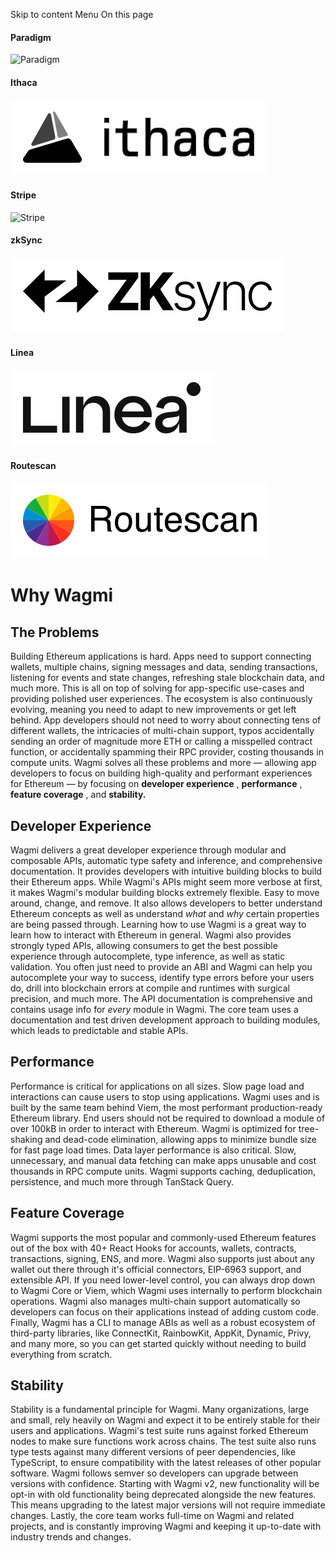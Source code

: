 Skip to content 
Menu
On this page
#### Paradigm
![Paradigm](https://raw.githubusercontent.com/wevm/.github/main/content/sponsors/paradigm-light.svg)
#### Ithaca
![Ithaca](https://raw.githubusercontent.com/wevm/.github/main/content/sponsors/ithaca-light.svg)
#### Stripe
![Stripe](https://raw.githubusercontent.com/wevm/.github/main/content/sponsors/stripe-light.svg)
#### zkSync
![zkSync](https://raw.githubusercontent.com/wevm/.github/main/content/sponsors/zksync-light.svg)
#### Linea
![Linea](https://raw.githubusercontent.com/wevm/.github/main/content/sponsors/linea-light.svg)
#### Routescan
![Routescan](https://raw.githubusercontent.com/wevm/.github/main/content/sponsors/routescan-light.svg)
# Why Wagmi ​
## The Problems ​
Building Ethereum applications is hard. Apps need to support connecting wallets, multiple chains, signing messages and data, sending transactions, listening for events and state changes, refreshing stale blockchain data, and much more. This is all on top of solving for app-specific use-cases and providing polished user experiences.
The ecosystem is also continuously evolving, meaning you need to adapt to new improvements or get left behind. App developers should not need to worry about connecting tens of different wallets, the intricacies of multi-chain support, typos accidentally sending an order of magnitude more ETH or calling a misspelled contract function, or accidentally spamming their RPC provider, costing thousands in compute units.
Wagmi solves all these problems and more — allowing app developers to focus on building high-quality and performant experiences for Ethereum — by focusing on **developer experience** , **performance** , **feature coverage** , and **stability.**
## Developer Experience ​
Wagmi delivers a great developer experience through modular and composable APIs, automatic type safety and inference, and comprehensive documentation.
It provides developers with intuitive building blocks to build their Ethereum apps. While Wagmi's APIs might seem more verbose at first, it makes Wagmi's modular building blocks extremely flexible. Easy to move around, change, and remove. It also allows developers to better understand Ethereum concepts as well as understand _what_ and _why_ certain properties are being passed through. Learning how to use Wagmi is a great way to learn how to interact with Ethereum in general.
Wagmi also provides strongly typed APIs, allowing consumers to get the best possible experience through autocomplete, type inference, as well as static validation. You often just need to provide an ABI and Wagmi can help you autocomplete your way to success, identify type errors before your users do, drill into blockchain errors at compile and runtimes with surgical precision, and much more.
The API documentation is comprehensive and contains usage info for _every_ module in Wagmi. The core team uses a documentation and test driven development approach to building modules, which leads to predictable and stable APIs.
## Performance ​
Performance is critical for applications on all sizes. Slow page load and interactions can cause users to stop using applications. Wagmi uses and is built by the same team behind Viem, the most performant production-ready Ethereum library.
End users should not be required to download a module of over 100kB in order to interact with Ethereum. Wagmi is optimized for tree-shaking and dead-code elimination, allowing apps to minimize bundle size for fast page load times.
Data layer performance is also critical. Slow, unnecessary, and manual data fetching can make apps unusable and cost thousands in RPC compute units. Wagmi supports caching, deduplication, persistence, and much more through TanStack Query.
## Feature Coverage ​
Wagmi supports the most popular and commonly-used Ethereum features out of the box with 40+ React Hooks for accounts, wallets, contracts, transactions, signing, ENS, and more. Wagmi also supports just about any wallet out there through it's official connectors, EIP-6963 support, and extensible API.
If you need lower-level control, you can always drop down to Wagmi Core or Viem, which Wagmi uses internally to perform blockchain operations. Wagmi also manages multi-chain support automatically so developers can focus on their applications instead of adding custom code.
Finally, Wagmi has a CLI to manage ABIs as well as a robust ecosystem of third-party libraries, like ConnectKit, RainbowKit, AppKit, Dynamic, Privy, and many more, so you can get started quickly without needing to build everything from scratch.
## Stability ​
Stability is a fundamental principle for Wagmi. Many organizations, large and small, rely heavily on Wagmi and expect it to be entirely stable for their users and applications.
Wagmi's test suite runs against forked Ethereum nodes to make sure functions work across chains. The test suite also runs type tests against many different versions of peer dependencies, like TypeScript, to ensure compatibility with the latest releases of other popular software.
Wagmi follows semver so developers can upgrade between versions with confidence. Starting with Wagmi v2, new functionality will be opt-in with old functionality being deprecated alongside the new features. This means upgrading to the latest major versions will not require immediate changes.
Lastly, the core team works full-time on Wagmi and related projects, and is constantly improving Wagmi and keeping it up-to-date with industry trends and changes.
